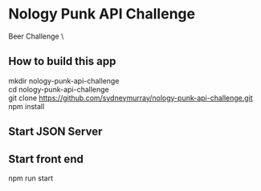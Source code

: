 # Nology Punk API Challenge
Beer Challenge \

## How to build this app
mkdir nology-punk-api-challenge \
cd nology-punk-api-challenge \
git clone https://github.com/sydneymurray/nology-punk-api-challenge.git \
npm install

## Start JSON Server

## Start front end
npm run start

